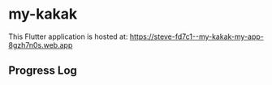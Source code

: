 # my-kakak

This Flutter application is hosted at: https://steve-fd7c1--my-kakak-my-app-8gzh7n0s.web.app

## Progress Log
